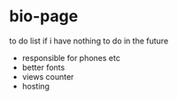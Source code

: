 # bio-page
to do list if i have nothing to do in the future
- responsible for phones etc
- better fonts
- views counter
- hosting
